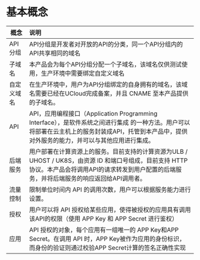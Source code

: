 

# 基本概念

| 概念 | 说明 |
| ------------|:--------------|
| API分组 | API分组是开发者对开放的API的分类，同一个API分组内的API共享相同的域名|
| 子域名 | 本产品会为每个API分组分配一个子域名，该域名仅供测试使用，生产环境中需要绑定自定义域名|
| 自定义域名 | 在生产环境中，用户为API分组绑定的自身拥有的域名，该域名需要已经在UCloud完成备案，并且 CNAME 至本产品提供的子域名。|
| API | API，应用编程接口（Application Programming Interface），是软件系统之间进行集成 的一种方法。用户可以将部署在云主机上的服务封装成API，托管到本产品中，提供对外服务的能力，并可以与其他应用进行集成。|
| 后端服务 | 用户部署在计算资源上的服务。目前支持的计算资源为ULB / UHOST / UK8S，由资源 ID 和端口号组成，目前支持 HTTP 协议。本产品会将调用API的请求转发到用户配置的后端服务，并将后端服务的响应返回给API调用者。|
| 流量控制 | 限制单位时间内 API 的调用次数，用户可以根据服务能力进行设置。|
| 授权 | 用户可以将 API 授权给某些应用，使得被授权的应用具有调用该API的权限（使用 APP Key 和 APP Secret 进行鉴权）|
| 应用 | API 授权的对象，每个应用有一组唯一的 APP Key和APP Secret。在调用 API 时，APP Key被作为应用的身份标识，而身份的验证则通过校验APP Secret计算的签名正确性实现|

